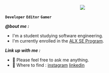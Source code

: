 <p align="center">
  <img src="https://github.com/salimizel/salimizel/blob/master/ezgif.com-video-to-gif.gif">
</p>

**`Developer`**  **`Editor`**  **`Gamer`**

<strong><em>@bout me :</em></strong>
- I'm a student studying software engineering.
- I'm currently enrolled in the [ALX SE Program](https://www.alxafrica.com/).

<strong><em>Link up with me :</em></strong>
- :speech_balloon: Please feel free to ask me anything.
- :milky_way: Where to find : [instagram](https://www.instagram.com/izel.salim/) [linkedin](https://www.linkedin.com/in/salim-izelmad-383797268/)

